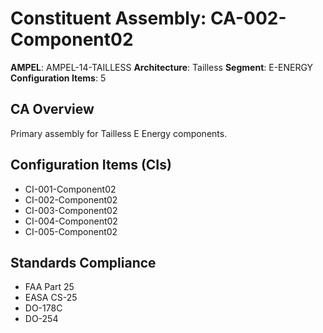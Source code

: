 # Constituent Assembly: CA-002-Component02

**AMPEL**: AMPEL-14-TAILLESS
**Architecture**: Tailless
**Segment**: E-ENERGY
**Configuration Items**: 5

## CA Overview
Primary assembly for Tailless E Energy components.

## Configuration Items (CIs)
- CI-001-Component02
- CI-002-Component02
- CI-003-Component02
- CI-004-Component02
- CI-005-Component02

## Standards Compliance
- FAA Part 25
- EASA CS-25
- DO-178C
- DO-254
